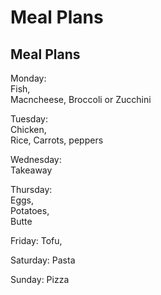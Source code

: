 # Meal Plans
## Meal Plans

Monday:   
Fish,  
Macncheese,
Broccoli or Zucchini

Tuesday:   
Chicken,   
Rice,
Carrots, peppers

Wednesday:   
Takeaway

Thursday:   
Eggs,   
Potatoes,   
Butte


Friday:
Tofu,


Saturday:
Pasta

Sunday:
Pizza